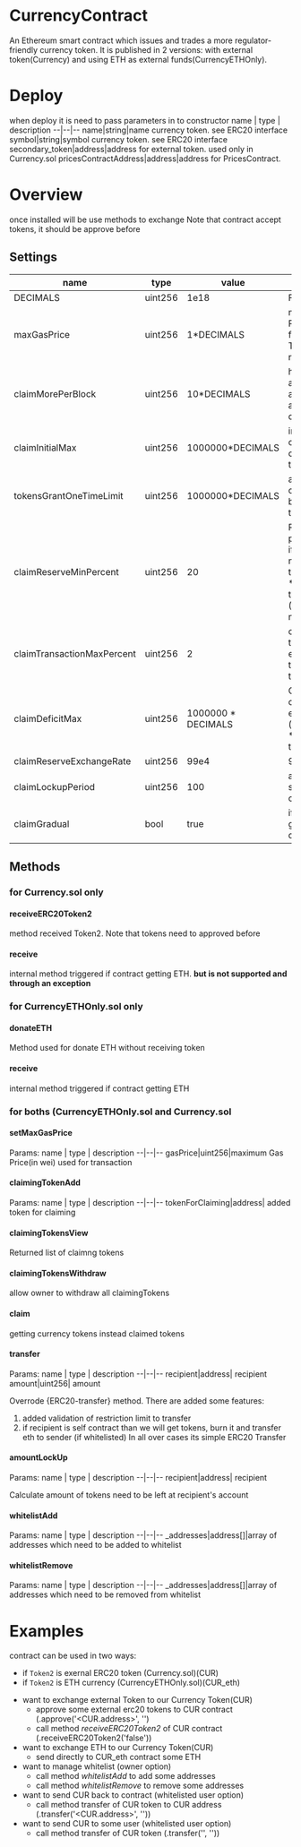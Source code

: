 # CurrencyContract
An Ethereum smart contract which issues and trades a more regulator-friendly currency token.
It is published in 2 versions: with external token(Currency) and using ETH as external funds(CurrencyETHOnly).

# Deploy
when deploy it is need to pass parameters in to constructor
name  | type | description
--|--|--
name|string|name currency token. see ERC20 interface
symbol|string|symbol currency token. see ERC20 interface
secondary_token|address|address for external token. used only in Currency.sol
pricesContractAddress|address|address for PricesContract.

# Overview
once installed will be use methods to exchange
Note that contract accept tokens, it should be approve before
## Settings
name|type|value|description
--|--|--|--
DECIMALS|uint256|1e18|Fraction part.
maxGasPrice|uint256|1*DECIMALS|maximum Gas Price(in wei) used for transaction. Transaction fail if reached limit
claimMorePerBlock|uint256|10*DECIMALS|how many tokens available to claim after each block after contract deployed
claimInitialMax|uint256|1000000*DECIMALS|initial amount that can be claimed by contract without transactions failing
tokensGrantOneTimeLimit|uint256|1000000*DECIMALS|amount that can be claimed one-time by contract without transactions failing
claimReserveMinPercent|uint256|20|Reserve min percent. Grant fails if we would have new token1outstanding * exchangeRate > token2balance * (100 - this number) / 100
claimTransactionMaxPercent|uint256|2| claim fails if token1beingSent * exchangeRate > token2balance * this number / 100
claimDeficitMax|uint256|1000000 * DECIMALS| Grant fails if claimDeficitMax exceeds (token1outstanding * exchangeRate - token2balance)
claimReserveExchangeRate|uint256|99e4| 99% mul 1e6
claimLockupPeriod|uint256|100| added limit in seconds for each claim
claimGradual|bool|true| if true then limit is gradually decreasing

## Methods
### for Currency.sol only
#### receiveERC20Token2
method received Token2.
Note that tokens need to approved before
#### receive
internal method triggered if contract getting ETH. **but is not supported and through an exception**

### for CurrencyETHOnly.sol only
#### donateETH
Method used for donate ETH without receiving token
#### receive
internal method triggered if contract getting ETH

### for boths (CurrencyETHOnly.sol and Currency.sol
#### setMaxGasPrice
Params:
name  | type | description
--|--|--
gasPrice|uint256|maximum Gas Price(in wei) used for transaction
#### claimingTokenAdd
Params:
name  | type | description
--|--|--
tokenForClaiming|address| added token for claiming
#### claimingTokensView
Returned list of claimng tokens

#### claimingTokensWithdraw
allow owner to withdraw all claimingTokens

#### claim
getting currency tokens instead claimed tokens

#### transfer
Params:
name  | type | description
--|--|--
recipient|address| recipient
amount|uint256| amount

Overrode {ERC20-transfer} method.
There are added some features:
1. added validation of restriction limit to transfer
2. if recipient is self contract than we will 
  get tokens, burn it and transfer eth to sender (if whitelisted)
  In all over cases its simple ERC20 Transfer

#### amountLockUp
Params:
name  | type | description
--|--|--
recipient|address| recipient

Calculate amount of tokens need to be left at recipient's account

#### whitelistAdd
Params:
name  | type | description
--|--|--
_addresses|address[]|array of addresses which need to be added to whitelist

#### whitelistRemove
Params:
name  | type | description
--|--|--
_addresses|address[]|array of addresses which need to be removed from whitelist

# Examples
contract can be used in two ways:
- if `Token2` is exernal ERC20 token (Currency.sol)(CUR)
- if `Token2` is ETH currency (CurrencyETHOnly.sol)(CUR_eth)

* want to exchange external Token to our Currency Token(CUR)
    * approve some external erc20 tokens to CUR contract (<external Token>.approve('<CUR.address>', '<amount>')
    * call method *receiveERC20Token2* of CUR contract (<CUR Token>.receiveERC20Token2('false'))
* want to exchange ETH to our Currency Token(CUR)
    * send directly to CUR_eth contract some ETH
* want to manage whitelist (owner option)
    * call method *whitelistAdd* to add some addresses
    * call method *whitelistRemove* to remove some addresses
* want to send CUR back to contract (whitelisted user option)
    * call method transfer of CUR token to CUR address (<CUR Token>.transfer('<CUR.address>', '<amount>'))
* want to send CUR to some user (whitelisted user option)
    * call method transfer of CUR token (<CUR Token>.transfer('<recipient address>', '<amount>'))
